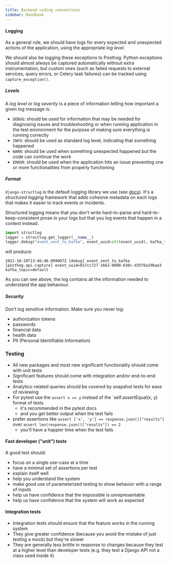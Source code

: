 ```yaml
---
title: Backend coding conventions
sidebar: Handbook
---
```


#### Logging
As a general rule, we should have logs for every expected and unexpected actions of the application, using the appropriate _log level_.

We should also be logging these exceptions to Posthog. Python exceptions should almost always be captured automatically without extra instrumentation, but custom ones (such as failed requests to external services, query errors, or Celery task failures) can be tracked using `capture_exception()`.

##### Levels
A _log level_ or _log severity_ is a piece of information telling how important a given log message is:

* `DEBUG`: should be used for information that may be needed for diagnosing issues and troubleshooting or when running application
in the test environment for the purpose of making sure everything is running correctly
* `INFO`: should be used as standard log level, indicating that something happened
* `WARN`: should be used when something unexpected happened but the code can continue the work
* `ERROR`: should be used when the application hits an issue preventing one or more functionalities from properly functioning

##### Format
`django-structlog` is the default logging library we use (see [docs](https://django-structlog.readthedocs.io/en/latest/)).
It's a _structured logging_ framework that adds cohesive metadata on each logs that makes it easier to track events or incidents.

Structured logging means that you don’t write hard-to-parse and hard-to-keep-consistent prose in your logs
but that you log events that happen in a context instead.

```python
import structlog
logger = structlog.get_logger(__name__)
logger.debug("event_sent_to_kafka", event_uuid=str(event_uuid), kafka_topic=topic)
```
will produce:
```console
2021-10-28T13:46:40.099007Z [debug] event_sent_to_kafka [posthog.api.capture] event_uuid=017cc727-1662-0000-630c-d35f6a29bae3 kafka_topic=default
```
As you can see above, the log contains all the information needed to understand the app behaviour.

##### Security
Don’t log sensitive information. Make sure you never log:

* authorization tokens
* passwords
* financial data
* health data
* PII (Personal Identifiable Information)

### Testing

* All new packages and most new significant functionality should come with unit tests
* Significant features should come with integration and/or end-to-end tests
* Analytics-related queries should be covered by snapshot tests for ease of reviewing
* For pytest use the `assert x == y` instead of the `self.assertEqual(x, y) format of tests
    * it's recommended in the pytest docs
    * and you get better output when the test fails
* prefer assertions like `assert ['x', 'y'] == response.json()["results"]` over `assert len(response.json()["results"]) == 2`
    * you'll have a happier time when the test fails 

#### Fast developer ("unit") tests

A good test should:

* focus on a single use-case at a time
* have a minimal set of assertions per test
* explain itself well
* help you understand the system
* make good use of parameterized testing to show behavior with a range of inputs
* help us have confidence that the impossible is unrepresentable
* help us have confidence that the system will work as expected

#### Integration tests

* Integration tests should ensure that the feature works in the running system
* They give greater confidence (because you avoid the mistake of just testing a mock) but they're slower
* They are generally less brittle in response to changes because they test at a higher level than developer tests (e.g. they test a Django API not a class used inside it)
